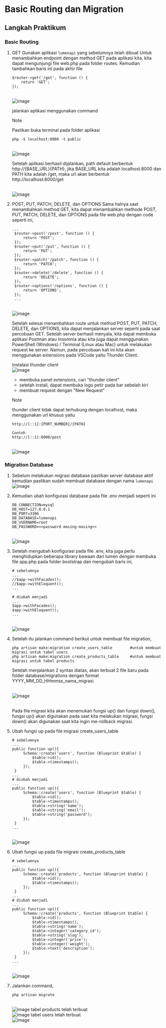 # Basic Routing dan Migration

## Langkah Praktikum

### Basic Routing

1. GET
   Gunakan aplikasi `lumenapi` yang sebelumnya telah dibuat
   Untuk menambahkan endpoint dengan method GET pada aplikasi kita, kita dapat mengunjungi file web.php pada folder routes. Kemudian tambahkan baris ini pada akhir file

   ```
   $router->get('/get', function () {
       return 'GET';
   });
   ```

   <br>![image](https://github.com/Edran32/Praktikum_Pemin/assets/50135710/f33f1e41-51f1-4353-8fdc-4ce0124dcbe6)

   jalankan aplikasi menggunakan command

   > [!NOTE]
   > Pastikan buka terminal pada folder aplikasi

   ```
   php -S localhost:8000 -t public
   ```

    <br>![image](https://github.com/Edran32/Praktikum_Pemin/assets/50135710/31142be0-d6c5-4944-8b14-bf8314c8452a)

   Setelah aplikasi berhasil dijalankan, path default berbentuk http://{BASE_URL}{PATH}, jika BASE_URL kita adalah localhost:8000 dan PATH kita adalah /get, maka url akan berbentuk http://localhost:8000/get

    <br>![image](https://github.com/Edran32/Praktikum_Pemin/assets/50135710/301e9ba8-6ae5-4bc8-8db7-6aec976e233a)

2. POST, PUT, PATCH, DELETE, dan OPTIONS
   Sama halnya saat menambahkan method GET, kita dapat menambahkan methode POST, PUT, PATCH, DELETE, dan OPTIONS pada file web.php dengan code seperti ini,

   ```
   ...
    $router->post('/post', function () {
        return 'POST';
    });
    $router->put('/put', function () {
        return 'PUT';
    });
    $router->patch('/patch', function () {
        return 'PATCH';
    });
    $router->delete('/delete', function () {
        return 'DELETE';
    });
    $router->options('/options', function () {
        return 'OPTIONS';
    });
    ...
   ```

   <br>![image](https://github.com/Edran32/Praktikum_Pemin/assets/50135710/65a11991-a66e-416c-83c7-08aacc7d170e)

   Setelah selesai menambahkan route untuk method POST, PUT, PATCH, DELETE, dan OPTIONS, kita dapat menjalankan server seperti pada saat percobaan GET. Setelah server berhasil menyala, kita dapat membuka aplikasi Postman atau Insomnia atau kita juga dapat menggunakan PowerShell (Windows) / Terminal (Linux atau Mac) untuk melakukan request ke server.
   Namun, pada percobaan kali ini kita akan menggunakan extensions pada VSCode yaitu Thunder Client.

   Instalasi thunder client
   <br>![image](https://github.com/Edran32/Praktikum_Pemin/assets/50135710/c8a5a73f-1d7b-484b-b2d3-700c455be94b)

   - membuka panel extensions, cari "thunder client"
   - setelah install, dapat membuka logo petir pada bar sebelah kiri
   - membuat request dengan "New Request"

   > [!NOTE]
   > thunder client tidak dapat terhubung dengan localhost, maka menggunakan url khusus yaitu

   ```
   http://[::1]:{PORT_NUMBER}/{PATH}

   Contoh
   http://[::1]:8000/post
   ```

   <br>![image](https://github.com/Edran32/Praktikum_Pemin/assets/50135710/7246264b-8a13-487a-8a37-774766f51959)

### Migration Database

1. Sebelum melakukan migrasi database pastikan server database aktif kemudian pastikan sudah membuat database dengan nama `lumenapi`
   <br>![image](https://github.com/Edran32/Praktikum_Pemin/assets/50135710/d5eeb124-fb9e-4541-97f1-5cc0ff3dee87)

2. Kemudian ubah konfigurasi database pada file .env menjadi seperti ini

   ```
   DB_CONNECTION=mysql
   DB_HOST=127.0.0.1
   DB_PORT=3306
   DB_DATABASE=lumenapi
   DB_USERNAME=root
   DB_PASSWORD=<<password masing-masing>>
   ```

   <br>![image](https://github.com/Edran32/Praktikum_Pemin/assets/50135710/baf915bf-948f-4d72-8c9e-87d1ddb892fa)

3. Setelah mengubah konfigurasi pada file .env, kita juga perlu menghidupkan beberapa library bawaan dari lumen dengan membuka file app.php pada folder bootstrap dan mengubah baris ini,

   ```
   # sebelumnya
   ...
   //$app->withFacades();
   //$app->withEloquent();
   ...

   # diubah menjadi
   ...
   $app->withFacades();
   $app->withEloquent();
   ...

   ```

   <br>![image](https://github.com/Edran32/Praktikum_Pemin/assets/50135710/fed3bc29-52e4-4eee-ac15-8a80ab05644b)

4. Setelah itu jalankan command berikut untuk membuat file migration,

   ```
   php artisan make:migration create_users_table        #untuk membuat migrasi untuk tabel users
   php artisan make:migration create_products_table     #untuk membuat migrasi untuk tabel products
   ```

   Setelah menjalankan 2 syntax diatas, akan terbuat 2 file baru pada folder database/migrations dengan format YYYY_MM_DD_HHmmss_nama_migrasi.

   <br>![image](https://github.com/Edran32/Praktikum_Pemin/assets/50135710/fb90872b-5e6a-4daf-b8ae-a33ea933f1b1)

   <br>Pada file migrasi kita akan menemukan fungsi up() dan fungsi down(), fungsi up() akan digunakan pada saat kita melakukan migrasi, fungsi down() akan digunakan saat kita ingin me-rollback migrasi.

5. Ubah fungsi up pada file migrasi create_users_table
   ```
   # sebelumnya
   ...
   public function up(){
        Schema::create('users', function (Blueprint $table) {
            $table->id();
            $table->timestamps();
        });
    }
   ...
   # diubah menjadi
   ...
   public function up(){
        Schema::create('users', function (Blueprint $table) {
            $table->id();
            $table->timestamps();
            $table->string('name');
            $table->string('email');
            $table->string('password');
        });
    }
   ...
   ```
   <br>![image](https://github.com/Edran32/Praktikum_Pemin/assets/50135710/f9079824-c8d0-4727-b1d3-ee12465982d5)
6. Ubah fungsi up pada file migrasi create_products_table

   ```
   # sebelumnya
   ...
   public function up(){
        Schema::create('products', function (Blueprint $table) {
            $table->id();
            $table->timestamps();
        });
    }
   ...
   # diubah menjadi
   ...
   public function up(){
        Schema::create('products', function (Blueprint $table) {
            $table->id();
            $table->timestamps();
            $table->string('name');
            $table->integer('category_id');
            $table->string('slug');
            $table->integer('price');
            $table->integer('weight');
            $table->text('description');
        });
    }
   ...
   ```

   <br>![image](https://github.com/Edran32/Praktikum_Pemin/assets/50135710/59b40996-8aa5-4ae5-a581-2e2281371f95)

7. Jalankan command,
   ```
   php artisan migrate
   ```
   <br>![image](https://github.com/Edran32/Praktikum_Pemin/assets/50135710/3b1566df-8eea-4220-ab35-7437a90c2713)
   tabel products telah terbuat
   <br>![image](https://github.com/Edran32/Praktikum_Pemin/assets/50135710/259c9ab6-1df6-4720-996d-2347cfa55eaf)
   tabel users telah terbuat
   <br>![image](https://github.com/Edran32/Praktikum_Pemin/assets/50135710/1bd0240f-29e0-441b-8059-de7d86a68d0c)
